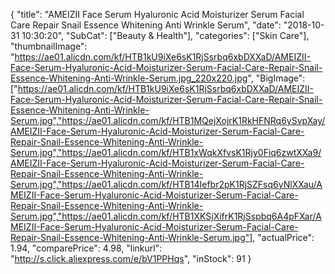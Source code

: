 {
	"title": "AMEIZII Face Serum Hyaluronic Acid Moisturizer Serum Facial Care Repair Snail Essence Whitening Anti Wrinkle Serum",
	"date": "2018-10-31 10:30:20",
	"SubCat": ["Beauty & Health"],
	"categories": ["Skin Care"],
	"thumbnailImage": "https://ae01.alicdn.com/kf/HTB1kU9iXe6sK1RjSsrbq6xbDXXaD/AMEIZII-Face-Serum-Hyaluronic-Acid-Moisturizer-Serum-Facial-Care-Repair-Snail-Essence-Whitening-Anti-Wrinkle-Serum.jpg_220x220.jpg",
	"BigImage": ["https://ae01.alicdn.com/kf/HTB1kU9iXe6sK1RjSsrbq6xbDXXaD/AMEIZII-Face-Serum-Hyaluronic-Acid-Moisturizer-Serum-Facial-Care-Repair-Snail-Essence-Whitening-Anti-Wrinkle-Serum.jpg","https://ae01.alicdn.com/kf/HTB1MQejXojrK1RkHFNRq6ySvpXay/AMEIZII-Face-Serum-Hyaluronic-Acid-Moisturizer-Serum-Facial-Care-Repair-Snail-Essence-Whitening-Anti-Wrinkle-Serum.jpg","https://ae01.alicdn.com/kf/HTB1xWqkXfvsK1Rjy0Fiq6zwtXXa9/AMEIZII-Face-Serum-Hyaluronic-Acid-Moisturizer-Serum-Facial-Care-Repair-Snail-Essence-Whitening-Anti-Wrinkle-Serum.jpg","https://ae01.alicdn.com/kf/HTB14Iefbr2pK1RjSZFsq6yNlXXau/AMEIZII-Face-Serum-Hyaluronic-Acid-Moisturizer-Serum-Facial-Care-Repair-Snail-Essence-Whitening-Anti-Wrinkle-Serum.jpg","https://ae01.alicdn.com/kf/HTB1XKSjXifrK1RjSspbq6A4pFXar/AMEIZII-Face-Serum-Hyaluronic-Acid-Moisturizer-Serum-Facial-Care-Repair-Snail-Essence-Whitening-Anti-Wrinkle-Serum.jpg"],
	"actualPrice": 1.94,
	"comparePrice": 4.98,
	"linkurl": "http://s.click.aliexpress.com/e/bV1PPHqs",
	"inStock": 91
}
